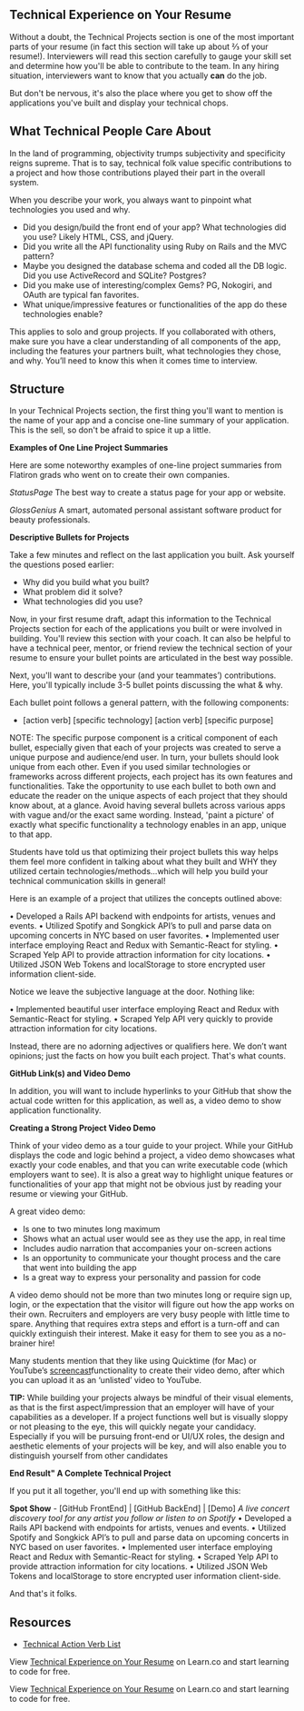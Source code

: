 ## Technical Experience on Your Resume

Without a doubt, the Technical Projects section is one of the most important parts of your resume (in fact this section will take up about ⅔ of your resume!). Interviewers will read this section carefully to gauge your skill set and determine how you'll be able to contribute to the team. In any hiring situation, interviewers want to know that you actually **can** do the job.

But don't be nervous, it's also the place where you get to show off the applications you've built and display your technical chops.

## What Technical People Care About

In the land of programming, objectivity trumps subjectivity and specificity reigns supreme. That is to say, technical folk value specific contributions to a project and how those contributions played their part in the overall system.

When you describe your work, you always want to pinpoint what technologies you used and why.
- Did you design/build the front end of your app? What technologies did you use? Likely HTML, CSS, and jQuery.
- Did you write all the API functionality using Ruby on Rails and the MVC pattern?
- Maybe you designed the database schema and coded all the DB logic. Did you use ActiveRecord and SQLite? Postgres?
- Did you make use of interesting/complex Gems? PG, Nokogiri, and OAuth are typical fan favorites.
- What unique/impressive features or functionalities of the app do these technologies enable?

This applies to solo and group projects. If you collaborated with others, make sure you have a clear understanding of all components of the app, including the features your partners built, what technologies they chose, and why. You’ll need to know this when it comes time to interview.

## Structure

In your Technical Projects section, the first thing you'll want to mention is the name of your app and a concise one-line summary of your application. This is the sell, so don't be afraid to spice it up a little.

**Examples of One Line Project Summaries**

Here are some noteworthy examples of one-line project summaries from Flatiron grads who went on to create their own companies.

*StatusPage*
The best way to create a status page for your app or website.

*GlossGenius*
A smart, automated personal assistant software product for beauty professionals.

**Descriptive Bullets for Projects**

Take a few minutes and reflect on the last application you built. Ask yourself the questions posed earlier:

- Why did you build what you built?
- What problem did it solve?
- What technologies did you use?

Now, in your first resume draft, adapt this information to the Technical Projects section for each of the applications you built or were involved in building. You'll review this section with your coach. It can also be helpful to have a technical peer, mentor, or friend review the technical section of your resume to ensure your bullet points are articulated in the best way possible.

Next, you'll want to describe your (and your teammates’) contributions. Here, you'll typically include 3-5 bullet points discussing the what & why.

Each bullet point follows a general pattern, with the following components:

- [action verb] [specific technology] [action verb] [specific purpose]

NOTE: The specific purpose component is a critical component of each bullet, especially given that each of your projects was created to serve a unique purpose and audience/end user. In turn, your bullets should look unique from each other. Even if you used similar technologies or frameworks across different projects, each project has its own features and functionalities. Take the opportunity to use each bullet to both own and educate the reader on the unique aspects of each project that they should know about, at a glance. Avoid having several bullets across various apps with vague and/or the exact same wording. Instead, 'paint a picture' of exactly what specific functionality a technology enables in an app, unique to that app.

Students have told us that optimizing their project bullets this way helps them feel more confident in talking about what they built and WHY they utilized certain technologies/methods...which will help you build your technical communication skills in general!

Here is an example of a project that utilizes the concepts outlined above:

• Developed a Rails API backend with endpoints for artists, venues and events.
• Utilized Spotify and Songkick API’s to pull and parse data on upcoming concerts in NYC based on user favorites.
• Implemented user interface employing React and Redux with Semantic-React for styling.
• Scraped Yelp API to provide attraction information for city locations.
• Utilized JSON Web Tokens and localStorage to store encrypted user information client-side.

Notice we leave the subjective language at the door. Nothing like:

• Implemented beautiful user interface employing React and Redux with Semantic-React for styling.
• Scraped Yelp API very quickly to provide attraction information for city locations.

Instead, there are no adorning adjectives or qualifiers here. We don’t want opinions; just the facts on how you built each project. That's what counts.

**GitHub Link(s) and Video Demo**

In addition, you will want to include hyperlinks to your GitHub that show the actual code written for this application, as well as, a video demo to show application functionality.

**Creating a Strong Project Video Demo**

Think of your video demo as a tour guide to your project. While your GitHub displays the code and logic behind a project, a video demo showcases what exactly your code enables, and that you can write executable code (which employers want to see). It is also a great way to highlight unique features or functionalities of your app that might not be obvious just by reading your resume or viewing your GitHub.

A great video demo:
- Is one to two minutes long maximum
- Shows what an actual user would see as they use the app, in real time
- Includes audio narration that accompanies your on-screen actions
- Is an opportunity to communicate your thought process and the care that went into building the app
- Is a great way to express your personality and passion for code

A video demo should not be more than two minutes long or require sign up, login, or the expectation that the visitor will figure out how the app works on their own. Recruiters and employers are very busy people with little time to spare. Anything that requires extra steps and effort is a turn-off and can quickly extinguish their interest. Make it easy for them to see you as a no-brainer hire!

Many students mention that they like using Quicktime (for Mac) or YouTube’s [screencast](https://lifehacker.com/record-a-screencast-with-nothing-but-youtube-1753803412)functionality to create their video demo, after which you can upload it as an ‘unlisted’ video to YouTube.

**TIP:** While building your projects always be mindful of their visual elements, as that is the first aspect/impression that an employer will have of your capabilities as a developer. If a project functions well but is visually sloppy or not pleasing to the eye, this will quickly negate your candidacy. Especially if you will be pursuing front-end or UI/UX roles, the design and aesthetic elements of your projects will be key, and will also enable you to distinguish yourself from other candidates

**End Result" A Complete Technical Project**

If you put it all together, you'll end up with something like this:

**Spot Show** - [GitHub FrontEnd] | [GitHub BackEnd] | [Demo]
*A live concert discovery tool for any artist you follow or listen to on Spotify*
• Developed a Rails API backend with endpoints for artists, venues and events.
• Utilized Spotify and Songkick API’s to pull and parse data on upcoming concerts in NYC based on user favorites.
• Implemented user interface employing React and Redux with Semantic-React for styling.
• Scraped Yelp API to provide attraction information for city locations.
• Utilized JSON Web Tokens and localStorage to store encrypted user information client-side.

And that's it folks.


## Resources
- [Technical Action Verb List](https://ecs.engineering.illinois.edu/action-verbs/)



<p data-visibility='hidden'>View <a href='https://learn.co/lessons/careers-resume-technical-experience'>Technical Experience on Your Resume</a> on Learn.co and start learning to code for free.</p>

<p class='util--hide'>View <a href='https://learn.co/lessons/careers-resume-technical-experience'>Technical Experience on Your Resume</a> on Learn.co and start learning to code for free.</p>
